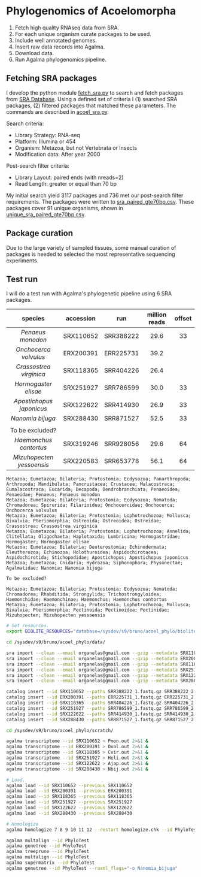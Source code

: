 Phylogenomics of Acoelomorpha
=============================

1. Fetch high quality RNAseq data from SRA.
2. For each unique organism curate packages to be used.
3. Include well annotated genomes.
4. Insert raw data records into Agalma.
5. Download data.
6. Run Agalma phylogenomics pipeline.

Fetching SRA packages
---------------------

I develop the python module [fetch_sra.py](fetch_sra.py) to search and fetch
packages from [SRA Database](http://www.ncbi.nlm.nih.gov/sra/). Using a defined
set of criteria I (1) searched SRA packages, (2) filtered packages that matched
these parameters. The commands are described in [acoel_sra.py](acoel_sra).

Search criteria:

- Library Strategy: RNA-seq
- Platform: Illumina or 454
- Organism: Metazoa, but not Vertebrata or Insects
- Modification data: After year 2000

Post-search filter criteria:

- Library Layout: paired ends (with nreads=2)
- Read Length: greater or equal than 70 bp

My initial search yield 3117 packages and 736 met our post-search filter
requirements. The packages were written to
[sra_paired_gte70bp.csv](sra_paired_gte70bp.csv). These packages cover 91
unique organisms, shown in
[unique_sra_paired_gte70bp.csv](unique_sra_paired_gte70bp.csv).

Package curation
----------------

Due to the large variety of sampled tissues, some manual curation of packages
is needed to selected the most representative sequencing experiments.

Test run
--------

I will do a test run with Agalma's phylogenetic pipeline using 6 SRA packages.

| species                   | accession | run       | million reads | offset |
| :-----:                   | :-------: | :-:       | :-----------: | :----: |
| _Penaeus monodon_         | SRX110652 | SRR388222 | 29.6          | 33     |
| _Onchocerca volvulus_     | ERX200391 | ERR225731 | 39.2          |        |
| _Crassostrea virginica_   | SRX118365 | SRR404226 | 26.4          |        |
| _Hormogaster elisae_      | SRX251927 | SRR786599 | 30.0          | 33     |
| _Apostichopus japonicus_  | SRX122622 | SRR414930 | 26.9          | 33     |
| _Nanomia bijuga_          | SRX288430 | SRR871527 | 52.5          | 33     |
|                           |           |           |               |        |
| To be excluded?           |           |           |               |        |
| _Haemonchus contortus_    | SRX319246 | SRR928056 | 29.6          | 64     |
| _Mizuhopecten yessoensis_ | SRX220583 | SRR653778 | 56.1          | 64     |

```
Metazoa; Eumetazoa; Bilateria; Protostomia; Ecdysozoa; Panarthropoda; Arthropoda; Mandibulata; Pancrustacea; Crustacea; Malacostraca; Eumalacostraca; Eucarida; Decapoda; Dendrobranchiata; Penaeoidea; Penaeidae; Penaeus; Penaeus monodon
Metazoa; Eumetazoa; Bilateria; Protostomia; Ecdysozoa; Nematoda; Chromadorea; Spirurida; Filarioidea; Onchocercidae; Onchocerca; Onchocerca volvulus
Metazoa; Eumetazoa; Bilateria; Protostomia; Lophotrochozoa; Mollusca; Bivalvia; Pteriomorphia; Ostreoida; Ostreoidea; Ostreidae; Crassostrea; Crassostrea virginica
Metazoa; Eumetazoa; Bilateria; Protostomia; Lophotrochozoa; Annelida; Clitellata; Oligochaeta; Haplotaxida; Lumbricina; Hormogastridae; Hormogaster; Hormogaster elisae
Metazoa; Eumetazoa; Bilateria; Deuterostomia; Echinodermata; Eleutherozoa; Echinozoa; Holothuroidea; Aspidochirotacea; Aspidochirotida; Stichopodidae; Apostichopus; Apostichopus japonicus
Metazoa; Eumetazoa; Cnidaria; Hydrozoa; Siphonophora; Physonectae; Agalmatidae; Nanomia; Nanomia bijuga

To be excluded?

Metazoa; Eumetazoa; Bilateria; Protostomia; Ecdysozoa; Nematoda; Chromadorea; Rhabditida; Strongylida; Trichostrongyloidea; Haemonchidae; Haemonchinae; Haemonchus; Haemonchus contortus
Metazoa; Eumetazoa; Bilateria; Protostomia; Lophotrochozoa; Mollusca; Bivalvia; Pteriomorphia; Pectinoida; Pectinoidea; Pectinidae; Mizuhopecten; Mizuhopecten yessoensis
```

```sh
# Set resources.
export BIOLITE_RESOURCES="database=/sysdev/s9/bruno/acoel_phylo/biolite.sqlite,threads=24,memory=800G,outdir=/sysdev/s9/bruno/acoel_phylo/analyses"

cd /sysdev/s9/bruno/acoel_phylo/data/

sra import --clean --email organelas@gmail.com --gzip --metadata SRX110652
sra import --clean --email organelas@gmail.com --gzip --metadata ERX200391
sra import --clean --email organelas@gmail.com --gzip --metadata SRX118365
sra import --clean --email organelas@gmail.com --gzip --metadata SRX251927
sra import --clean --email organelas@gmail.com --gzip --metadata SRX122622
sra import --clean --email organelas@gmail.com --gzip --metadata SRX288430

catalog insert --id SRX110652 --paths SRR388222_1.fastq.gz SRR388222_2.fastq.gz
catalog insert --id ERX200391 --paths ERR225731_1.fastq.gz ERR225731_2.fastq.gz
catalog insert --id SRX118365 --paths SRR404226_1.fastq.gz SRR404226_2.fastq.gz
catalog insert --id SRX251927 --paths SRR786599_1.fastq.gz SRR786599_2.fastq.gz
catalog insert --id SRX122622 --paths SRR414930_1.fastq.gz SRR414930_2.fastq.gz
catalog insert --id SRX288430 --paths SRR871527_1.fastq.gz SRR871527_2.fastq.gz

cd /sysdev/s9/bruno/acoel_phylo/scratch/

agalma transcriptome --id SRX110652 > Pmon.out 2>&1 &
agalma transcriptome --id ERX200391 > Ovol.out 2>&1 &
agalma transcriptome --id SRX118365 > Cvir.out 2>&1 &
agalma transcriptome --id SRX251927 > Heli.out 2>&1 &
agalma transcriptome --id SRX122622 > Ajap.out 2>&1 &
agalma transcriptome --id SRX288430 > Nbij.out 2>&1 &

# Load.
agalma load --id SRX110652 --previous SRX110652
agalma load --id ERX200391 --previous ERX200391
agalma load --id SRX118365 --previous SRX118365
agalma load --id SRX251927 --previous SRX251927
agalma load --id SRX122622 --previous SRX122622
agalma load --id SRX288430 --previous SRX288430

# Homologize
agalma homologize 7 8 9 10 11 12 --restart homologize.chk --id PhyloTest > PhyloTest.out 2>&1 &

agalma multalign --id PhyloTest
agalma genetree --id PhyloTest
agalma treeprune --id PhyloTest
agalma multalign --id PhyloTest
agalma supermatrix --id PhyloTest
agalma genetree --id PhyloTest --raxml_flags="-o Nanomia_bijuga"
```
